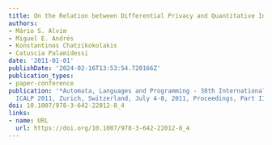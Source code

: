 ```yaml
---
title: On the Relation between Differential Privacy and Quantitative Information Flow
authors:
- Mário S. Alvim
- Miguel E. Andrés
- Konstantinos Chatzikokolakis
- Catuscia Palamidessi
date: '2011-01-01'
publishDate: '2024-02-16T13:53:54.720166Z'
publication_types:
- paper-conference
publication: '*Automata, Languages and Programming - 38th International Colloquium,
  ICALP 2011, Zurich, Switzerland, July 4-8, 2011, Proceedings, Part II*'
doi: 10.1007/978-3-642-22012-8_4
links:
- name: URL
  url: https://doi.org/10.1007/978-3-642-22012-8_4
---
```

